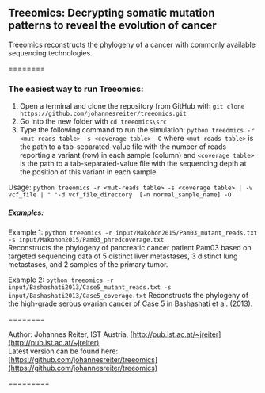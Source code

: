## Treeomics: Decrypting somatic mutation patterns to reveal the evolution of cancer
Treeomics reconstructs the phylogeny of a cancer with commonly available sequencing technologies.
 
========

### The easiest way to run Treeomics:
1. Open a terminal and clone the repository from GitHub with ```git clone https://github.com/johannesreiter/treeomics.git```
2. Go into the new folder with ```cd treeomics\src```
3. Type the following command to run the simulation: ```python treeomics -r <mut-reads table> -s <coverage table> -O``` 
where ```<mut-reads table>``` is the path to a tab-separated-value file with the number of 
reads reporting a variant (row) in each sample (column) and ```<coverage table>``` is the path to a tab-separated-value 
file with the sequencing depth at the position of this variant in each sample.

Usage: ```python treeomics -r <mut-reads table> -s <coverage table> | -v vcf_file | "
                "-d vcf_file_directory  [-n normal_sample_name] -O```

##### Examples:
Example 1: ```python treeomics -r input/Makohon2015/Pam03_mutant_reads.txt -s input/Makohon2015/Pam03_phredcoverage.txt```  
Reconstructs the phylogeny of pancreatic cancer patient Pam03 based on targeted sequencing data 
of 5 distinct liver metastases, 3 distinct lung metastases, and 2 samples of the primary tumor.

Example 2: ```python treeomics -r input/Bashashati2013/Case5_mutant_reads.txt -s input/Bashashati2013/Case5_coverage.txt```
Reconstructs the phylogeny of the high-grade serous ovarian cancer of Case 5 in Bashashati et al. (2013).

========


Author: Johannes Reiter, IST Austria, [http://pub.ist.ac.at/~jreiter](http://pub.ist.ac.at/~jreiter)  
Latest version can be found here: [https://github.com/johannesreiter/treeomics](https://github.com/johannesreiter/treeomics)

=========

